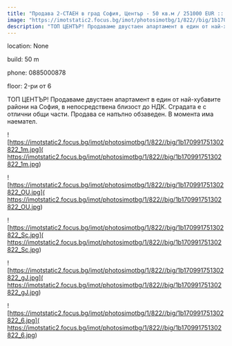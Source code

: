 ```yaml
---
title: "Продава 2-СТАЕН в град София, Център - 50 кв.м / 251000 EUR :: imot.bg Обява"
image: "https://imotstatic2.focus.bg/imot/photosimotbg/1/822//big/1b170991751302822_oF.jpg"
description: "ТОП ЦЕНТЪР! Продаваме двустаен апартамент в един от най-хубавите райони на София, в непосредствена близост до НДК. Сградата е с отлични общи части. Продава се напълно обзаведен. В момента има наемател."
---
```


location: None

build: 50 m

phone: 0885000878

floor: 2-ри от 6

ТОП ЦЕНТЪР! Продаваме двустаен апартамент в един от най-хубавите райони на София, в непосредствена близост до НДК. Сградата е с отлични общи части. Продава се напълно обзаведен. В момента има наемател.


![https://imotstatic2.focus.bg/imot/photosimotbg/1/822//big/1b170991751302822_1m.jpg]( https://imotstatic2.focus.bg/imot/photosimotbg/1/822//big/1b170991751302822_1m.jpg)


![https://imotstatic2.focus.bg/imot/photosimotbg/1/822//big/1b170991751302822_OU.jpg]( https://imotstatic2.focus.bg/imot/photosimotbg/1/822//big/1b170991751302822_OU.jpg)


![https://imotstatic2.focus.bg/imot/photosimotbg/1/822//big/1b170991751302822_Sc.jpg]( https://imotstatic2.focus.bg/imot/photosimotbg/1/822//big/1b170991751302822_Sc.jpg)


![https://imotstatic2.focus.bg/imot/photosimotbg/1/822//big/1b170991751302822_gJ.jpg]( https://imotstatic2.focus.bg/imot/photosimotbg/1/822//big/1b170991751302822_gJ.jpg)


![https://imotstatic2.focus.bg/imot/photosimotbg/1/822//big/1b170991751302822_6.jpg]( https://imotstatic2.focus.bg/imot/photosimotbg/1/822//big/1b170991751302822_6.jpg)


